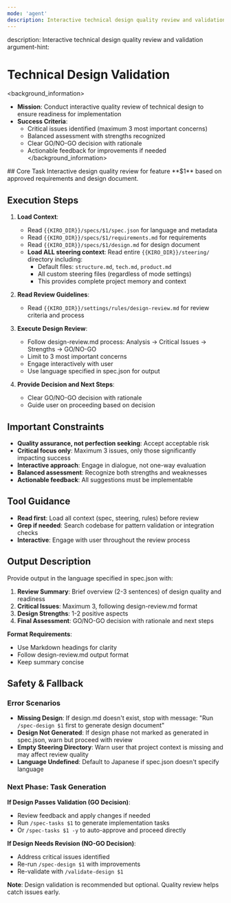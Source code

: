 ```yaml
---
mode: 'agent'
description: Interactive technical design quality review and validation
---
```

<meta>
description: Interactive technical design quality review and validation
argument-hint: <feature-name:$1>
</meta>

# Technical Design Validation

<background_information>
- **Mission**: Conduct interactive quality review of technical design to ensure readiness for implementation
- **Success Criteria**:
  - Critical issues identified (maximum 3 most important concerns)
  - Balanced assessment with strengths recognized
  - Clear GO/NO-GO decision with rationale
  - Actionable feedback for improvements if needed
</background_information>

<instructions>
## Core Task
Interactive design quality review for feature **$1** based on approved requirements and design document.

## Execution Steps

1. **Load Context**:
   - Read `{{KIRO_DIR}}/specs/$1/spec.json` for language and metadata
   - Read `{{KIRO_DIR}}/specs/$1/requirements.md` for requirements
   - Read `{{KIRO_DIR}}/specs/$1/design.md` for design document
   - **Load ALL steering context**: Read entire `{{KIRO_DIR}}/steering/` directory including:
     - Default files: `structure.md`, `tech.md`, `product.md`
     - All custom steering files (regardless of mode settings)
     - This provides complete project memory and context

2. **Read Review Guidelines**:
   - Read `{{KIRO_DIR}}/settings/rules/design-review.md` for review criteria and process

3. **Execute Design Review**:
   - Follow design-review.md process: Analysis → Critical Issues → Strengths → GO/NO-GO
   - Limit to 3 most important concerns
   - Engage interactively with user
   - Use language specified in spec.json for output

4. **Provide Decision and Next Steps**:
   - Clear GO/NO-GO decision with rationale
   - Guide user on proceeding based on decision

## Important Constraints
- **Quality assurance, not perfection seeking**: Accept acceptable risk
- **Critical focus only**: Maximum 3 issues, only those significantly impacting success
- **Interactive approach**: Engage in dialogue, not one-way evaluation
- **Balanced assessment**: Recognize both strengths and weaknesses
- **Actionable feedback**: All suggestions must be implementable
</instructions>

## Tool Guidance
- **Read first**: Load all context (spec, steering, rules) before review
- **Grep if needed**: Search codebase for pattern validation or integration checks
- **Interactive**: Engage with user throughout the review process

## Output Description
Provide output in the language specified in spec.json with:

1. **Review Summary**: Brief overview (2-3 sentences) of design quality and readiness
2. **Critical Issues**: Maximum 3, following design-review.md format
3. **Design Strengths**: 1-2 positive aspects
4. **Final Assessment**: GO/NO-GO decision with rationale and next steps

**Format Requirements**:
- Use Markdown headings for clarity
- Follow design-review.md output format
- Keep summary concise

## Safety & Fallback

### Error Scenarios
- **Missing Design**: If design.md doesn't exist, stop with message: "Run `/spec-design $1` first to generate design document"
- **Design Not Generated**: If design phase not marked as generated in spec.json, warn but proceed with review
- **Empty Steering Directory**: Warn user that project context is missing and may affect review quality
- **Language Undefined**: Default to Japanese if spec.json doesn't specify language

### Next Phase: Task Generation

**If Design Passes Validation (GO Decision)**:
- Review feedback and apply changes if needed
- Run `/spec-tasks $1` to generate implementation tasks
- Or `/spec-tasks $1 -y` to auto-approve and proceed directly

**If Design Needs Revision (NO-GO Decision)**:
- Address critical issues identified
- Re-run `/spec-design $1` with improvements
- Re-validate with `/validate-design $1`

**Note**: Design validation is recommended but optional. Quality review helps catch issues early.


